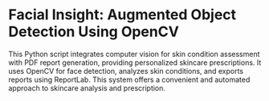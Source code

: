 # Facial Insight: Augmented Object Detection  Using OpenCV
  This Python script integrates computer vision for skin condition assessment with PDF report generation, providing personalized skincare prescriptions. It uses OpenCV for face detection, analyzes skin conditions, and exports reports using ReportLab. This system offers a convenient and automated approach to skincare analysis and prescription.
